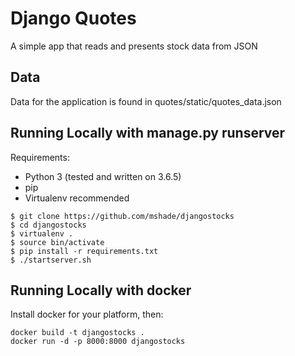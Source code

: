 # Django Quotes
A simple app that reads and presents stock data from JSON

## Data
Data for the application is found in quotes/static/quotes_data.json

## Running Locally with manage.py runserver
Requirements:
- Python 3 (tested and written on 3.6.5)
- pip
- Virtualenv recommended

```
$ git clone https://github.com/mshade/djangostocks
$ cd djangostocks
$ virtualenv .
$ source bin/activate
$ pip install -r requirements.txt
$ ./startserver.sh
```


## Running Locally with docker
Install docker for your platform, then:

```
docker build -t djangostocks .
docker run -d -p 8000:8000 djangostocks
```
